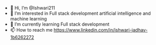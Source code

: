 - 👋 Hi, I’m @Ishwari211
- 👀 I’m interested in Full stack development artificial intelligence and machine learning 
- 🌱 I’m currently learning Full stack development
- 📫 How to reach me https://www.linkedin.com/in/ishwari-jadhav-1b6262272

<!---
Ishwari211/Ishwari211 is a ✨ special ✨ repository because its `README.md` (this file) appears on your GitHub profile.
You can click the Preview link to take a look at your changes.
--->
